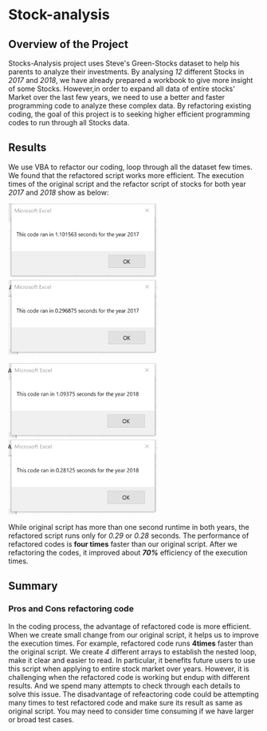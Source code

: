 # Stock-analysis
## Overview of the Project
Stocks-Analysis project uses Steve's Green-Stocks dataset to help his parents to analyze their investments. By analysing *12* different Stocks in *2017* and *2018*, we have already prepared a workbook to give more insight of some Stocks. However,in order to expand all data of entire stocks' Market over the last few years, we need to use a better and faster programming code to analyze these complex data. By refactoring existing coding, the goal of this project is to seeking higher efficient programming codes to run through all Stocks data. 
## Results
We use VBA to refactor our coding, loop through all the dataset few times. We found that the refactored script works more efficient. The execution times of the original script and the refactor script of stocks for both year *2017* and *2018* show as below:

<img src="Resources/year 2017 orig.png" width="300" height="150"> <img src="Resources/VBA_Challenge_2017.png" width="300" height="150">

<img src="Resources/year 2018 orig.png" width="300" height="150"> <img src="Resources/VBA_Challenge_2018.png" width="300" height="150">

While original script has more than one second runtime in both years, the refactored script runs only for *0.29* or *0.28* seconds. The performance of refactored codes is **four times** faster than our original script. After we refactoring the codes, it improved about ***70%*** efficiency of the execution times. 
## Summary
### Pros and Cons refactoring code
In the coding process, the advantage of refactored code is more efficient. When we create small change from our original script, it helps us to improve the execution times. For example, refactored code runs **4times** faster than the original script. We create *4* different arrays to establish the nested loop, make it clear and easier to read. In particular, it benefits future users to use this script when applying to entire stock market over years. However, it is challenging when the refactored code is working but endup with different results. And we spend many attempts to check through each details to solve this issue. The disadvantage of refeactoring code could be attempting many times to test refactored code and make sure its result as same as original script. You may need to consider time consuming if we have larger or broad test cases.

